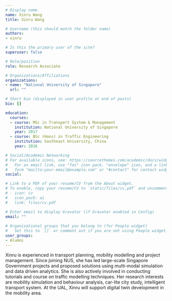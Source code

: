 ```yaml
---
# Display name
name: Xinru Wang
title: Xinru Wang

# Username (this should match the folder name)
authors:
- xinru

# Is this the primary user of the site?
superuser: false

# Role/position
role: Research Associate

# Organizations/Affiliations
organizations:
- name: "National University of Singapore"
  url: ""

# Short bio (displayed in user profile at end of posts)
bio: []

education:
  courses:
  - course: MSc in Transport System & Management
    institution: National University of Singapore
    year: 2017
  - course: BSc (Hons) in Traffic Engineering
    institution: Southeast University, China
    year: 2016

# Social/Academic Networking
# For available icons, see: https://sourcethemes.com/academic/docs/widgets/#icons
#   For an email link, use "fas" icon pack, "envelope" icon, and a link in the
#   form "mailto:your-email@example.com" or "#contact" for contact widget.
social:

# Link to a PDF of your resume/CV from the About widget.
# To enable, copy your resume/CV to `static/files/cv.pdf` and uncomment the lines below.  
# - icon: cv
#   icon_pack: ai
#   link: files/cv.pdf

# Enter email to display Gravatar (if Gravatar enabled in Config)
email: ""
  
# Organizational groups that you belong to (for People widget)
#   Set this to `[]` or comment out if you are not using People widget.  
user_groups:
- Alumni
---
```


Xinru is experienced in transport planning, mobility modelling and project management. Since joining NUS, she has led large-scale Singapore Government projects and proposed solutions using multi-modal simulation and data driven analytics. She is also actively involved in conducting tutorials and course on traffic modelling techniques. Her research interests are mobility simulation and behaviour analysis, car-lite city study, intelligent transport system. At the UAL, Xinru will support digital twin development in the mobility area.
